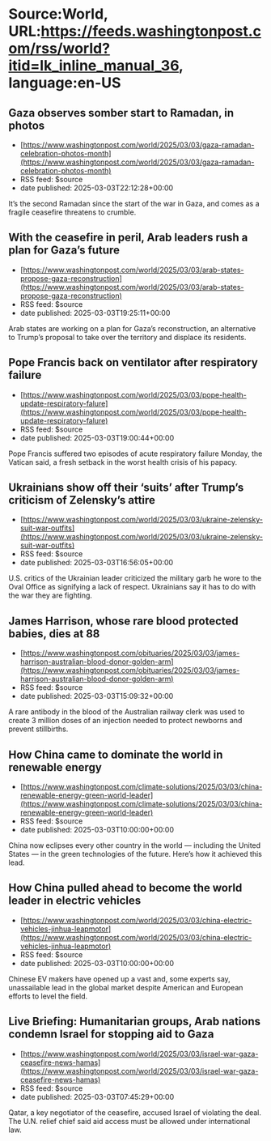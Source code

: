 # Source:World, URL:https://feeds.washingtonpost.com/rss/world?itid=lk_inline_manual_36, language:en-US

## Gaza observes somber start to Ramadan, in photos
 - [https://www.washingtonpost.com/world/2025/03/03/gaza-ramadan-celebration-photos-month](https://www.washingtonpost.com/world/2025/03/03/gaza-ramadan-celebration-photos-month)
 - RSS feed: $source
 - date published: 2025-03-03T22:12:28+00:00

It’s the second Ramadan since the start of the war in Gaza, and comes as a fragile ceasefire threatens to crumble.

## With the ceasefire in peril, Arab leaders rush a plan for Gaza’s future
 - [https://www.washingtonpost.com/world/2025/03/03/arab-states-propose-gaza-reconstruction](https://www.washingtonpost.com/world/2025/03/03/arab-states-propose-gaza-reconstruction)
 - RSS feed: $source
 - date published: 2025-03-03T19:25:11+00:00

Arab states are working on a plan for Gaza’s reconstruction, an alternative to Trump’s proposal to take over the territory and displace its residents.

## Pope Francis back on ventilator after respiratory failure
 - [https://www.washingtonpost.com/world/2025/03/03/pope-health-update-respiratory-falure](https://www.washingtonpost.com/world/2025/03/03/pope-health-update-respiratory-falure)
 - RSS feed: $source
 - date published: 2025-03-03T19:00:44+00:00

Pope Francis suffered two episodes of acute respiratory failure Monday, the Vatican said, a fresh setback in the worst health crisis of his papacy.

## Ukrainians show off their ‘suits’ after Trump’s criticism of Zelensky’s attire
 - [https://www.washingtonpost.com/world/2025/03/03/ukraine-zelensky-suit-war-outfits](https://www.washingtonpost.com/world/2025/03/03/ukraine-zelensky-suit-war-outfits)
 - RSS feed: $source
 - date published: 2025-03-03T16:56:05+00:00

U.S. critics of the Ukrainian leader criticized the military garb he wore to the Oval Office as signifying a lack of respect. Ukrainians say it has to do with the war they are fighting.

## James Harrison, whose rare blood protected babies, dies at 88
 - [https://www.washingtonpost.com/obituaries/2025/03/03/james-harrison-australian-blood-donor-golden-arm](https://www.washingtonpost.com/obituaries/2025/03/03/james-harrison-australian-blood-donor-golden-arm)
 - RSS feed: $source
 - date published: 2025-03-03T15:09:32+00:00

A rare antibody in the blood of the Australian railway clerk was used to create 3 million doses of an injection needed to protect newborns and prevent stillbirths.

## How China came to dominate the world in renewable energy
 - [https://www.washingtonpost.com/climate-solutions/2025/03/03/china-renewable-energy-green-world-leader](https://www.washingtonpost.com/climate-solutions/2025/03/03/china-renewable-energy-green-world-leader)
 - RSS feed: $source
 - date published: 2025-03-03T10:00:00+00:00

China now eclipses every other country in the world — including the United States — in the green technologies of the future. Here’s how it achieved this lead.

## How China pulled ahead to become the world leader in electric vehicles
 - [https://www.washingtonpost.com/world/2025/03/03/china-electric-vehicles-jinhua-leapmotor](https://www.washingtonpost.com/world/2025/03/03/china-electric-vehicles-jinhua-leapmotor)
 - RSS feed: $source
 - date published: 2025-03-03T10:00:00+00:00

Chinese EV makers have opened up a vast and, some experts say, unassailable lead in the global market despite American and European efforts to level the field.

## Live Briefing: Humanitarian groups, Arab nations condemn Israel for stopping aid to Gaza
 - [https://www.washingtonpost.com/world/2025/03/03/israel-war-gaza-ceasefire-news-hamas](https://www.washingtonpost.com/world/2025/03/03/israel-war-gaza-ceasefire-news-hamas)
 - RSS feed: $source
 - date published: 2025-03-03T07:45:29+00:00

Qatar, a key negotiator of the ceasefire, accused Israel of violating the deal. The U.N. relief chief said aid access must be allowed under international law.

